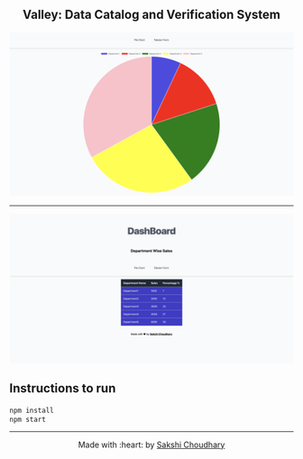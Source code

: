 <h2 align="center">Valley: Data Catalog and Verification System </h2>
	
	




![](preview.png)
<hr> 

 ![](preview2.png)
 

## Instructions to run

```
npm install
npm start
```



---
<p align="center">
	Made with :heart: by <a href="http://sakshichoudhary.me">Sakshi Choudhary</a>
</p>
